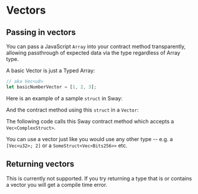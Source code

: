 # Vectors

## Passing in vectors

You can pass a JavaScript `Array` into your contract method transparently, allowing passthrough of expected data via the type regardless of Array type.

A basic Vector is just a Typed Array:

```ts
// aka Vec<u8>
let basicNumberVector = [1, 2, 3];
```

Here is an example of a sample `struct` in Sway:



And the contract method using this `struct` in a `Vector`:



The following code calls this Sway contract method which accepts a `Vec<ComplexStruct>`.



You can use a vector just like you would use any other type -- e.g. a `[Vec<u32>; 2]` or a `SomeStruct<Vec<Bits256>>` etc.

## Returning vectors

This is currently not supported. If you try returning a type that is or contains a vector you will get a compile time error.
